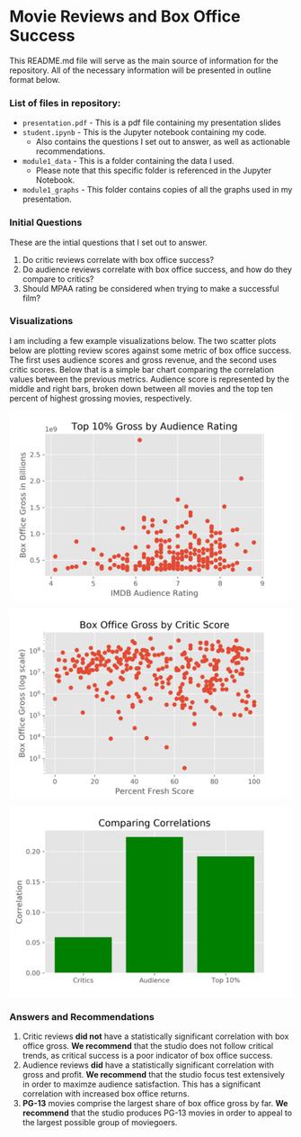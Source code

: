 # Movie Reviews and Box Office Success

This README.md file will serve as the main source of information for the repository.  All of the necessary information will be presented in outline format below.

### List of files in repository:

* `presentation.pdf` \- This is a pdf file containing my presentation slides
* `student.ipynb` \- This is the Jupyter notebook containing my code.  
    * Also contains the questions I set out to answer, as well as actionable recommendations.
* `module1_data` \- This is a folder containing the data I used.
    * Please note that this specific folder is referenced in the Jupyter Notebook.
* `module1_graphs` \- This folder contains copies of all the graphs used in my presentation.

### Initial Questions

These are the intial questions that I set out to answer.
1. Do critic reviews correlate with box office success?
2. Do audience reviews correlate with box office success, and how do they compare to critics?
3. Should MPAA rating be considered when trying to make a successful film?

### Visualizations

I am including a few example visualizations below.  The two scatter plots below are plotting review scores against some metric of box office success.  The first uses audience scores and gross revenue, and the second uses critic scores.  Below that is a simple bar chart comparing the correlation values between the previous metrics.  Audience score is represented by the middle and right bars, broken down between all movies and the top ten percent of highest grossing movies, respectively.

![audience-scores](https://github.com/dvb2017/box-office-reviews/blob/master/module1_graphs/gross_audience_10.png)

![critic-scores](https://github.com/dvb2017/box-office-reviews/blob/master/module1_graphs/critic_score.png)

![compare-corr](https://github.com/dvb2017/box-office-reviews/blob/master/module1_graphs/compare_corr.png)

### Answers and Recommendations

1. Critic reviews **did not** have a statistically significant correlation with box office gross.  **We recommend** that the studio does not follow critical trends, as critical success is a poor indicator of box office success.
2. Audience reviews **did** have a statistically significant correlation with gross and profit.  **We recommend** that the studio focus test extensively in order to maximze audience satisfaction.  This has a significant correlation with increased box office returns.
3. **PG-13** movies comprise the largest share of box office gross by far.  **We recommend** that the studio produces PG-13 movies in order to appeal to the largest possible group of moviegoers.
